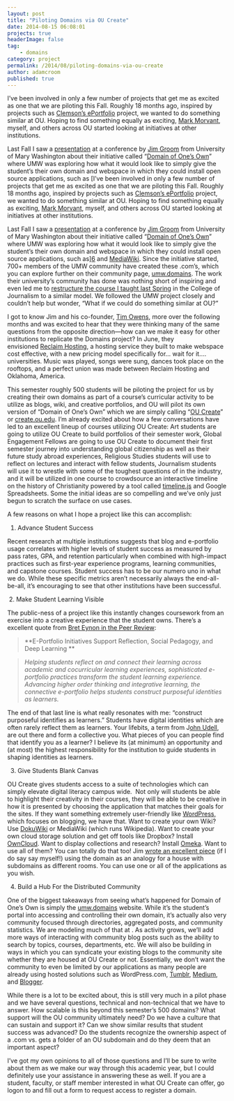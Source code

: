 ```yaml
---
layout: post
title: "Piloting Domains via OU Create"
date: 2014-08-15 06:08:01
projects: true
headerImage: false
tag:
    - domains
category: project
permalink: /2014/08/piloting-domains-via-ou-create
author: adamcroom
published: true
---
```


I’ve been involved in only a few number of projects that get me as excited as one that we are piloting this Fall. Roughly 18 months ago, inspired by projects such as [Clemson’s ePortfolio][1] project, we wanted to do something similar at OU. Hoping to find something equally as exciting, [Mark Morvant][2], myself, and others across OU started looking at initiatives at other institutions.

Last Fall I saw a [presentation][3] at a conference by [Jim Groom][4] from University of Mary Washington about their initiative called “[Domain of One’s Own][5]” where UMW was exploring how what it would look like to simply give the student’s their own domain and webspace in which they could install open source applications, such as [I’ve been involved in only a few number of projects that get me as excited as one that we are piloting this Fall. Roughly 18 months ago, inspired by projects such as [Clemson’s ePortfolio][1] project, we wanted to do something similar at OU. Hoping to find something equally as exciting, [Mark Morvant][2], myself, and others across OU started looking at initiatives at other institutions.

Last Fall I saw a [presentation][3] at a conference by [Jim Groom][4] from University of Mary Washington about their initiative called “[Domain of One’s Own][5]” where UMW was exploring how what it would look like to simply give the student’s their own domain and webspace in which they could install open source applications, such as][6] and [MediaWiki][7]. Since the initiative started, 700+ members of the UMW community have created these .com’s, which you can explore further on their community page, [umw.domains][5]. The work their university’s community has done was nothing short of inspiring and even led me to [restructure the course I taught last Spring][8] in the College of Journalism to a similar model. We followed the UMW project closely and couldn’t help but wonder, &#8220;What if we could do something similar at OU?&#8221;

I got to know Jim and his co-founder, [Tim Owens][9], more over the following months and was excited to hear that they were thinking many of the same questions from the opposite direction—how can we make it easy for other institutions to replicate the Domains project? In June, they envisioned [Reclaim Hosting][10], a hosting service they built to make webspace cost effective, with a new pricing model specifically for… wait for it…. universities. Music was played, songs were sung, dances took place on the rooftops, and a perfect union was made between Reclaim Hosting and Oklahoma, America.

This semester roughly 500 students will be piloting the project for us by creating their own domains as part of a course’s curricular activity to be utilize as blogs, wiki, and creative portfolios, and OU will pilot its own version of &#8220;Domain of One&#8217;s Own&#8221; which we are simply calling &#8220;[OU Create][11]&#8221; or [create.ou.edu][11]. I&#8217;m already excited about how a few conversations have led to an excellent lineup of courses utilizing OU Create: Art students are going to utilize OU Create to build portfolios of their semester work, Global Engagement Fellows are going to use OU Create to document their first semester journey into understanding global citizenship as well as their future study abroad experiences, Religious Studies students will use to reflect on lectures and interact with fellow students, Journalism students will use it to wrestle with some of the toughest questions of in the industry, and it will be utilized in one course to crowdsource an interactive timeline on the history of Christianity powered by a tool called [timeline.js][12] and Google Spreadsheets. Some the initial ideas are so compelling and we&#8217;ve only just begun to scratch the surface on use cases.

A few reasons on what I hope a project like this can accomplish:


  1. Advance Student Success


Recent research at multiple institutions suggests that blog and e-portfolio usage correlates with higher levels of student success as measured by pass rates, GPA, and retention particularly when combined with high-impact practices such as first-year experience programs, learning communities, and capstone courses. Student success has to be our numero uno in what we do. While these specific metrics aren&#8217;t necessarily always the end-all-be-all, it&#8217;s encouraging to see that other institutions have been successful.


   2. Make Student Learning Visible


The public-ness of a project like this instantly changes coursework from an exercise into a creative experience that the student owns. There’s a excellent quote from [Bret Eynon in the Peer Review][13]:

> **E-Portfolio Initiatives Support Reflection, Social Pedagogy, and Deep Learning **
  
> _Helping students reflect on and connect their learning across academic and cocurricular learning experiences, sophisticated e-portfolio practices transform the student learning experience. Advancing higher order thinking and integrative learning, the connective e-portfolio helps students construct purposeful identities as learners._

The end of that last line is what really resonates with me: &#8220;construct purposeful identifies as learners.&#8221; Students have digital identities which are often rarely reflect them as learners. Your lifebits, a term from J[ohn Udell][14], are out there and form a collective you. What pieces of you can people find that identify you as a learner? I believe its (at minimum) an opportunity and (at most) the highest responsibility for the institution to guide students in shaping identities as learners.


  3. Give Students Blank Canvas


OU Create gives students access to a suite of technologies which can simply elevate digital literacy campus wide.  Not only will students be able to highlight their creativity in their courses, they will be able to be creative in how it is presented by choosing the application that matches their goals for the sites. If they want something extremely user-friendly like [WordPress,][6] which focuses on blogging, we have that. Want to create your own Wiki? Use [DokuWiki][15] or MediaWiki (which runs Wikipedia). Want to create your own cloud storage solution and get off tools like Dropbox? Install [OwnCloud][16]. Want to display collections and research? Install [Omeka][17]. Want to use all of them? You can totally do that too! Jim [wrote an excellent piece][18] (if I do say say myself!) using the domain as an analogy for a house with subdomains as different rooms. You can use one or all of the applications as you wish.


  4. Build a Hub For the Distributed Community


One of the biggest takeaways from seeing what&#8217;s happened for Domain of One&#8217;s Own is simply the [umw.domains][5] website. While it&#8217;s the student&#8217;s portal into accessing and controlling their own domain, it&#8217;s actually also very community focused through directories, aggregated posts, and community statistics. We are modeling much of that at . As activity grows, we&#8217;ll add more ways of interacting with community blog posts such as the ability to search by topics, courses, departments, etc. We will also be building in ways in which you can syndicate your existing blogs to the community site whether they are housed at OU Create or not. Essentially, we don&#8217;t want the community to even be limited by our applications as many people are already using hosted solutions such as WordPress.com, [Tumblr][19], [Medium][20], and [Blogger][21].

While there is a lot to be excited about, this is still very much in a pilot phase and we have several questions, technical and non-technical that we have to answer. How scalable is this beyond this semester&#8217;s 500 domains? What support will the OU community ultimately need? Do we have a culture that can sustain and support it? Can we show similar results that student success was advanced? Do the students recognize the ownership aspect of a .com vs. gets a folder of an OU subdomain and do they deem that an important aspect?

I&#8217;ve got my own opinions to all of those questions and I&#8217;ll be sure to write about them as we make our way through this academic year, but I could definitely use your assistance in answering these as well. If you are a student, faculty, or staff member interested in what OU Create can offer, go logon to  and fill out a form to request access to register a domain.

 [1]: http://www.clemson.edu/academics/programs/eportfolio/
 [2]: http://twitter.com/markmorvant
 [3]: https://docs.google.com/presentation/d/1JuGRhe4w30He3-8EqUy_TjxZkrU1lPzu8K08P6Cyclo/edit
 [4]: http://jimgroom.com
 [5]: http://umw.domains
 [6]: http://wordpress.org
 [7]: http://www.mediawiki.org/wiki/MediaWiki
 [8]: https://backup.adamcroom.com/2014/01/follow-along-with-my-students-work-this-semester/
 [9]: http://timmmmyboy.com
 [10]: http://reclaimhosting.com
 [11]: http://create.ou.edu
 [12]: http://timeline.knightlab.com
 [13]: http://www.aacu.org/peerreview/pr-wi14/Eynon.cfm
 [14]: http://blog.jonudell.net/2007/05/22/hosted-lifebits/
 [15]: http://dokuwiki.org
 [16]: http://owncloud.org
 [17]: http://omeka.org
 [18]: http://bavatuesdays.com/what-richard-scarry-has-to-teach-us-about-domains/
 [19]: http://tumblr.com
 [20]: http://medium.com
 [21]: http://blogger.com